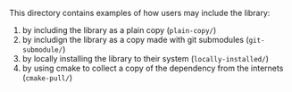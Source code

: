 This directory contains examples of how users may include the library:

1. by including the library as a plain copy (`plain-copy/`)
2. by includign the library as a copy made with git submodules (`git-submodule/`)
3. by locally installing the library to their system (`locally-installed/`)
4. by using cmake to collect a copy of the dependency from the internets (`cmake-pull/`)

